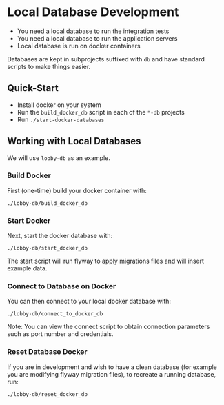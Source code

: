 # Local Database Development

- You need a local database to run the integration tests
- You need a local database to run the application servers
- Local database is run on docker containers

Databases are kept in subprojects suffixed with `db` and have
standard scripts to make things easier.

## Quick-Start

- Install docker on your system
- Run the `build_docker_db` script in each of the `*-db` projects
- Run `./start-docker-databases`

## Working with Local Databases

We will use `lobby-db` as an example.

### Build Docker

First (one-time) build your docker container with:

```
./lobby-db/build_docker_db
```

### Start Docker

Next, start the docker database with:

```
./lobby-db/start_docker_db
```

The start script will run flyway to apply migrations files
and will insert example data.

### Connect to Database on Docker

You can then connect to your local docker database with:

```
./lobby-db/connect_to_docker_db
```

Note: You can view the connect script to obtain  connection parameters
such as port number and credentials.

### Reset Database Docker

If you are in development and wish to have a clean database (for example
you are modifying flyway migration files), to recreate a running
database, run:

```
./lobby-db/reset_docker_db
```

